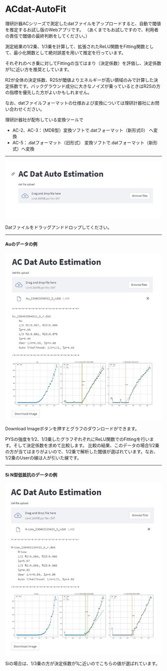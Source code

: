 # ACdat-AutoFit

理研計器ACシリーズで測定したdatファイルをアップロードすると、自動で閾値を推定するお試し版のWebアプリです。
（あくまでもお試しですので、利用者の責任で閾値の最終判断をしてください。）

測定結果の1/2乗、1/3乗を計算して、拡張されたReLU関数をFitting関数として、最小化関数として絶対誤差を用いて推定を行っています。

それぞれのべき乗に対してFittingの当てはまり（決定係数）を評価し、決定係数が1に近い方を推奨としています。

R2が全体の決定係数、R2Sが閾値よりエネルギーが高い領域のみで計算した決定係数です。バックグラウンド成分に大きなノイズが乗っているときはR2Sの方の指標を優先した方がよいかもしれません。

なお、datファイルフォーマットの仕様および変換については理研計器社にお問い合わせください。

理研計器社が配布している変換ツールで

- AC-2、AC-3：（MDB型）変換ソフトで.datフォーマット（新形式0） へ変換
- AC-5：.datフォーマット（旧形式） 変換ソフトで.datフォーマット（新形式）へ変換

  
---

![ex00](./figs/ex00.JPG)

Datファイルをドラッグアンドドロップしてください。

----

#### Auのデータの例
![ex01](./figs/ex01.JPG)



Download Imageボタンを押すとグラフのダウンロードができます。

PYSの強度を1/2、1/3乗したグラフぞれぞれにReLU関数でのFittingを行います。そして決定係数を求めて比較します。
比較の結果、このデータの場合1/2乗の方が当てはまりがよいので、1/2乗で解析した閾値が選ばれています。なお、1/2乗のUserの線は人が引いた線です。

---

#### Si N型低抵抗のデータの例

![ex01](./figs/ex02.JPG)

Siの場合は、1/3乗の方が決定係数が1に近いのでこちらの値が選ばれています。
